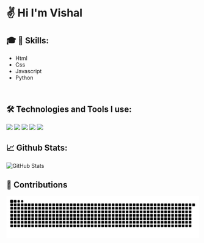 # :v: Hi I'm Vishal


## :mortar_board: :dart: Skills: 

- Html
- Css
- Javascript
- Python
<br>


## :hammer_and_wrench: Technologies and Tools I use: 
<img src="https://img.shields.io/badge/python%20-%2314354C.svg?&style=for-the-badge&logo=python&logoColor=white">  <img src="https://img.shields.io/badge/javascript%20-%23323330.svg?&style=for-the-badge&logo=javascript&logoColor=%23F7DF1E">  <img src="https://img.shields.io/badge/html5%20-%23E34F26.svg?&style=for-the-badge&logo=html5&logoColor=white">  <img src="https://img.shields.io/badge/css3%20-%231572B6.svg?&style=for-the-badge&logo=css3&logoColor=white">  <img src="http://img.shields.io/badge/-VS%20Code-000000?style=for-the-badge&logo=Visual-studio-code&logoColor=blue">  



## :chart_with_upwards_trend: Github Stats:
<img src="https://github-readme-stats.vercel.app/api?username=Kachavi&amp;show_icons=true" alt="GitHub Stats">

## :pushpin: Contributions
![snake svg](https://github.com/Kachavi/Kachavi/blob/output/github-contribution-grid-snake.svg)
